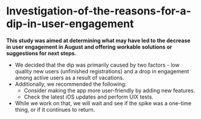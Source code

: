 # Investigation-of-the-reasons-for-a-dip-in-user-engagement

**This study was aimed at determining what may have led to the decrease in user engagement in August and offering workable solutions or suggestions for next steps.**
- We decided that the dip was primarily caused by two factors - low quality new users (unfinished registrations) and a drop in engagement among active users as a result of vacations.
- Additionally, we recommended the following:  
  - Consider making the app more user-friendly by adding new features.  
  - Check the latest iOS updates and perform UIX tests.
- While we work on that, we will wait and see if the spike was a one-time thing, or if it continues to return.
